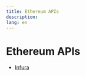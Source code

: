 ```yaml
---
title: Ethereum APIs
description:
lang: en
---
```


# Ethereum APIs

- [Infura](/en/edn/ethereum-development/smart-contracts/deploying-smart-contracts/apis/infura/)
